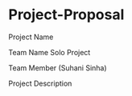 # Project-Proposal
Project Name

Team Name
Solo Project 

Team Member
(Suhani Sinha)

Project Description

